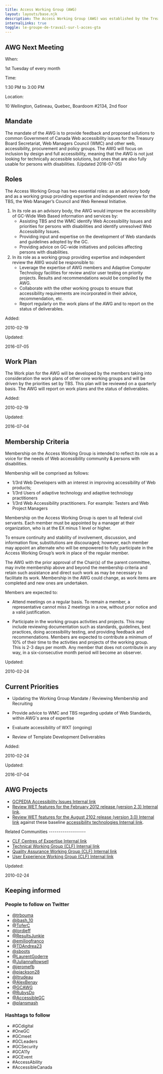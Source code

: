 ```yaml
---
title: Access Working Group (AWG)
layout: layouts/base.njk
description: The Access Working Group (AWG) was established by the Treasury Board Internet Advisory Committee (parent committee) on August 1, 1997 to engage in collaborative activities between government, private sector and community organizations that have a stake in ensuring equitable access to information and services, especially for, but not limited to persons with disabilities, for the purpose of providing input to Government of Canada (GoC) policy making.
internalLinks: true
toggle: le-groupe-de-travail-sur-l-acces-gta
---
```


## AWG Next Meeting

<dl class="dl-horizontal brdr-0">
When:

1st Tuesday of every month

Time:

1:30 PM to 3:00 PM

Location:

10 Wellington, Gatineau, Quebec, Boardoom #2134, 2nd floor

</dl>

## Mandate

The mandate of the AWG is to provide feedback and proposed solutions to common Government of Canada Web accessibility issues for the Treasury Board Secretariat, Web Managers Council (WMC) and other web, accessibility, procurement and policy groups. The AWG will focus on inclusion by design and full accessibility, meaning that the AWG is not just looking for technically accessible solutions, but ones that are also fully usable for persons with disabilities. (Updated 2016-07-05)

## Roles

The Access Working Group has two essential roles: as an advisory body and as a working group providing expertise and independent review for the TBS, the Web Manager’s Council and Web Renewal Initiative.

1.  In its role as an advisory body, the AWG would improve the accessibility of GC-Wide Web Based information and services by:
    - Assisting TBS and the WMC identify Web Accessibility Issues and priorities for persons with disabilities and identify unresolved Web Accessibility Issues.
    - Providing input and expertise on the development of Web standards and guidelines adopted by the GC.
    - Providing advice on GC-wide initiatives and policies affecting persons with disabilities.
2.  In its role as a working group providing expertise and independent review the AWG would be responsible to:
    - Leverage the expertise of AWG members and Adaptive Computer Technology facilities for review and/or user testing on priority projects. Results and recommendations would be compiled by the AWG.
    - Collaborate with the other working groups to ensure that accessibility requirements are incorporated in their advice, recommendation, etc.
    - Report regularly on the work plans of the AWG and to report on the status of deliverables.

<dl class="dl-horizontal brdr-0">
Added:

2010-02-19

Updated:

2016-07-05

</dl>

## Work Plan

The Work plan for the AWG will be developed by the members taking into consideration the work plans of other core working groups and will be driven by the priorities set by TBS. This plan will be reviewed on a quarterly basis. The AWG will report on work plans and the status of deliverables.

<dl class="dl-horizontal brdr-0">
Added:

2010-02-19

Updated:

2016-07-04

</dl>

## Membership Criteria

Membership on the Access Working Group is intended to reflect its role as a voice for the needs of Web accessibility community & persons with disabilities.

Membership will be comprised as follows:

- 1/3rd Web Developers with an interest in improving accessibility of Web products;
- 1/3rd Users of adaptive technology and adaptive technology practitioners
- 1/3rd Web Accessibility practitioners. For example: Testers and Web Project Managers

Membership on the Access Working Group is open to all federal civil servants. Each member must be appointed by a manager at their organization, who is at the EX minus 1 level or higher.

To ensure continuity and stability of involvement, discussion, and information flow, substitutions are discouraged; however, each member may appoint an alternate who will be empowered to fully participate in the Access Working Group’s work in place of the regular member.

The AWG with the prior approval of the Chair(s) of the parent committee, may invite membership above and beyond the membership criteria and retain such assistance and direct such work as may be necessary to facilitate its work. Membership in the AWG could change, as work items are completed and new ones are undertaken.

Members are expected to:

- Attend meetings on a regular basis. To remain a member, a representative cannot miss 2 meetings in a row, without prior notice and a valid justification.

- Participate in the working groups activities and projects. This may include reviewing documentation such as standards, guidelines, best practices, doing accessibility testing, and providing feedback and recommendations. Members are expected to contribute a minimum of 10% of their time to the activities and projects of the working group. This is 2-3 days per month. Any member that does not contribute in any way, in a six-consecutive month period will become an observer.
<dl class="dl-horizontal brdr-0">
Updated:

2010-02-24

</dl>

## Current Priorities

- Updating the Working Group Mandate / Reviewing Membership and Recruiting

- Provide advice to WMC and TBS regarding update of Web Standards, within AWG's area of expertise
- Evaluate accessibility of WXT (ongoing)
- Review of Template Development Deliverables
<dl class="dl-horizontal brdr-0">
Added:

2010-02-24

Updated:

2016-07-04

</dl>

<h2>AWG Projects</h2>
<ul>
	<li><a href="https://www.gcpedia.gc.ca/wiki/GCPEDIA_Accessibility_Issues">GCPEDIA Accessibility Issues <i class="fas fa-external-link-square-alt" aria-hidden="true"></i><span class="wb-inv">Internal link</span></a></li>
	<li><a href="https://www.gcpedia.gc.ca/wiki/Access_Working_Group_(CLF)_/_WET_Sub-project_testing_status">Review WET features for the February 2012 release (version 2.3) <i class="fas fa-external-link-square-alt" aria-hidden="true"></i><span class="wb-inv">Internal link</span></a>.</li>
	<li><a href="https://www.gcpedia.gc.ca/wiki/Access_Working_Group_(CLF)_/_WET_Sub-project_testing_status_v3">Review WET features for the August 2102 release (version 3.0) <i class="fas fa-external-link-square-alt" aria-hidden="true"></i><span class="wb-inv">Internal link</span></a> against these baseline <a href="https://www.gcpedia.gc.ca/wiki/Accessibility_technologies">accessibility technologies <i class="fas fa-external-link-square-alt" aria-hidden="true"></i><span class="wb-inv">Internal link</span></a>.</li>
</ul>
Related Communities
-------------------
<ul>
	<li><a href="https://www.gcpedia.gc.ca/wiki/CLF_Centres_of_Expertise">CLF Centres of Expertise <i class="fas fa-external-link-square-alt" aria-hidden="true"></i><span class="wb-inv">Internal link</span></a></li>
	<li><a href="https://www.gcpedia.gc.ca/wiki/Technical_Working_Group_(CLF)">Technical Working Group (CLF) <i class="fas fa-external-link-square-alt" aria-hidden="true"></i><span class="wb-inv">Internal link</span></a></li>
	<li><a href="https://www.gcpedia.gc.ca/wiki/Quality_Assurance_Working_Group_(CLF):_Main">Quality Assurance Working Group (CLF) <i class="fas fa-external-link-square-alt" aria-hidden="true"></i><span class="wb-inv">Internal link</span></a></li>
	<li><a href="https://www.gcpedia.gc.ca/wiki/User_experience_working_group_(CLF)">User Experience Working Group (CLF) <i class="fas fa-external-link-square-alt" aria-hidden="true"></i><span class="wb-inv">Internal link</span></a></li>
</ul>
<dl class="dl-horizontal brdr-0">
Updated:

2010-02-24

</dl>

## Keeping informed

### People to follow on Twitter

- [@trbouma](https://twitter.com/trbouma)
- [@ibash_10](https://twitter.com/ibash_10)
- [@ToferC](https://twitter.com/ToferC)
- [@lordjeff](https://twitter.com/lordjeff)
- [@ResultsJunkie](https://twitter.com/ResultsJunkie)
- [@emiliogfranco](https://twitter.com/emiliogfranco)
- [@TDAndrea23](https://twitter.com/TDAndrea23)
- [@sboots](https://twitter.com/sboots)
- [@LaurentGoderre](https://twitter.com/LaurentGoderre)
- [@JuliannaRowsell](https://twitter.com/JuliannaRowsell)
- [@jeromefb](https://twitter.com/jeromefb)
- [@pjackson28](https://twitter.com/pjackson28)
- [@ltrudeau](https://twitter.com/ltrudeau)
- [@AlexBenay](https://twitter.com/AlexBenay)
- [@GCAWG](https://twitter.com/GCAWG)
- [@RubysDo](https://twitter.com/RubysDo)
- [@AccessibleGC](https://twitter.com/AccessibleGC)
- [@plansmash](https://twitter.com/plansmash)

### Hashtags to follow

- #GCdigital
- #OneGC
- #GCmeet
- #GCLeaders
- #GCSecurity
- #GCA11y
- #GCEvent
- #AccessAbility
- #AccessibleCanada
